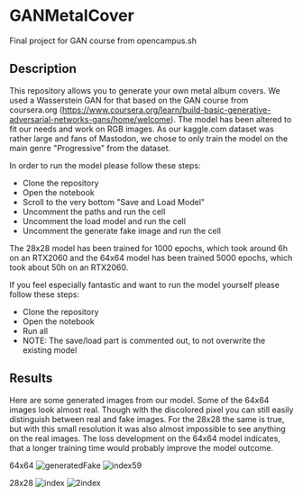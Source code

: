# GANMetalCover

Final project for GAN course from opencampus.sh

## Description

This repository allows you to generate your own metal album covers. We used a Wasserstein GAN for that based on the GAN course from coursera.org (https://www.coursera.org/learn/build-basic-generative-adversarial-networks-gans/home/welcome). The model has been altered to fit our needs and work on RGB images. As our kaggle.com dataset was rather large and fans of Mastodon, we chose to only train the model on the main genre "Progressive" from the dataset.

In order to run the model please follow these steps:

* Clone the repository
* Open the notebook
* Scroll to the very bottom "Save and Load Model"
* Uncomment the paths and run the cell
* Uncomment the load model and run the cell
* Uncomment the generate fake image and run the cell

The 28x28 model has been trained for 1000 epochs, which took around 6h on an RTX2060 and the 64x64 model has been trained 5000 epochs, which took about 50h on an RTX2060.

If you feel especially fantastic and want to run the model yourself please follow these steps:

* Clone the repository
* Open the notebook
* Run all
* NOTE: The save/load part is commented out, to not overwrite the existing model

## Results

Here are some generated images from our model. Some of the 64x64 images look almost real. Though with the discolored pixel you can still easily distinguish between real and fake images. For the 28x28 the same is true, but with this small resolution it was also almost impossible to see anything on the real images. The loss development on the 64x64 model indicates, that a longer training time would probably improve the model outcome.

64x64
![generatedFake](https://user-images.githubusercontent.com/9366108/145720727-059d7b9d-60ba-45b5-a3f1-a8c086fcfd00.png)
![index59](https://user-images.githubusercontent.com/9366108/145720734-0825ee9e-c62b-4640-a880-6763580c0bfd.png)

28x28
![index](https://user-images.githubusercontent.com/9366108/145720753-832305e5-800a-4ac1-a497-196e320611fb.png)
![2index](https://user-images.githubusercontent.com/9366108/145720765-214a9aff-d158-4ff9-ae6c-9711a1304083.png)
